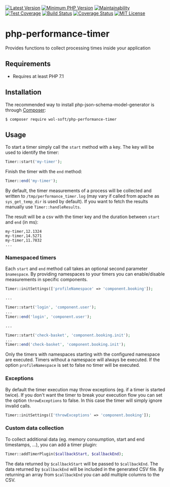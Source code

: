 [![Latest Version](https://img.shields.io/packagist/v/wol-soft/php-performance-timer.svg)](https://packagist.org/packages/wol-soft/php-performance-timer)
[![Minimum PHP Version](https://img.shields.io/badge/php-%3E%3D%207.2-8892BF.svg)](https://php.net/)
[![Maintainability](https://api.codeclimate.com/v1/badges/2239ba208925a45e59c3/maintainability)](https://codeclimate.com/github/wol-soft/php-performance-timer/maintainability)
[![Test Coverage](https://api.codeclimate.com/v1/badges/2239ba208925a45e59c3/test_coverage)](https://codeclimate.com/github/wol-soft/php-performance-timer/test_coverage)
[![Build Status](https://travis-ci.com/wol-soft/php-performance-timer.svg?branch=master)](https://travis-ci.com/wol-soft/php-performance-timer)
[![Coverage Status](https://coveralls.io/repos/github/wol-soft/php-performance-timer/badge.svg?branch=master)](https://coveralls.io/github/wol-soft/php-performance-timer?branch=master)
[![MIT License](https://img.shields.io/packagist/l/wol-soft/php-performance-timer.svg)](https://github.com/wol-soft/php-performance-timer/blob/master/LICENSE)

# php-performance-timer
Provides functions to collect processing times inside your application

## Requirements ##

- Requires at least PHP 7.1

## Installation ##

The recommended way to install php-json-schema-model-generator is through [Composer](http://getcomposer.org):
```
$ composer require wol-soft/php-performance-timer
```

## Usage

To start a timer simply call the `start` method with a key. The key will be used to identify the timer:

```php
Timer::start('my-timer');
```

Finish the timer with the `end` method:

```php
Timer::end('my-timer');
```

By default, the timer measurements of a process will be collected and written to `/tmp/performance_timer.log` (may vary if called from apache as `sys_get_temp_dir` is used by default).
If you want to fetch the results manually use `Timer::handleResults`.

The result will be a csv with the timer key and the duration between `start` and `end` (in ms):

```csv
my-timer,12.1324
my-timer,14.5271
my-timer,11.7832
...
```

### Namespaced timers

Each `start` and `end` method call takes an optional second parameter `$namespace`. By providing namespaces to your timers you can enable/disable measurements in specific components.

```php
Timer::initSettings(['profileNamespace' => 'component.booking']);

...

Timer::start('login', 'component.user');
...
Timer::end('login', 'component.user');

...

Timer::start('check-basket', 'component.booking.init');
...
Timer::end('check-basket', 'component.booking.init');
```

Only the timers with namespaces starting with the configured namespace are executed. Timers without a namespace will always be executed. If the option `profileNamespace` is set to false no timer will be executed.

### Exceptions

By default the timer execution may throw exceptions (eg. if a timer is started twice). If you don't want the timer to break your execution flow you can set the option `throwExceptions` to false. In this case the timer will simply ignore invalid calls.

```php
Timer::initSettings(['throwExceptions' => 'component.booking']);
```

### Custom data collection

To collect additional data (eg. memory consumption, start and end timestamps, ...), you can add a timer plugin:

```php
Timer::addTimerPlugin($callbackStart, $callbackEnd);
```

The data returned by `$callbackStart` will be passed to `$callbackEnd`. The data returned by `$callbackEnd` will be included in the generated CSV file. By returning an array from `$callbackEnd` you can add multiple columns to the CSV.
